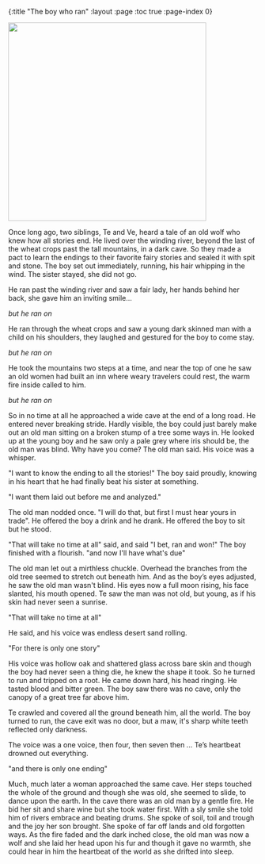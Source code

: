 {:title "The boy who ran"
 :layout :page
 :toc true
 :page-index 0}
 
<img src="/img/twlight-reflections.jpeg" height="400px" width="400px">

Once long ago, two siblings, Te and Ve, heard a tale of an old wolf who knew how all stories
end. He lived over the winding river, beyond the last of the wheat crops past
the tall mountains, in a dark cave. So they made a pact to learn the endings to their favorite fairy stories and sealed it with spit and stone. The boy set out immediately, running, his hair whipping in the wind. The sister stayed, she did not go.

He ran past the winding river and saw a fair lady, her hands behind her back, she gave him an inviting smile...

_but he ran on_

He ran through the wheat crops and saw a young dark skinned man with a child on his shoulders, they laughed and gestured for the boy to come stay.

_but he ran on_

He took the mountains two steps at a time, and near the top of one he saw an old women had built an inn where weary travelers could rest, the warm fire inside called to him.

_but he ran on_

So in no time at all he approached a wide cave at the end of a long road. He
entered never breaking stride. Hardly visible, the boy could just barely make
out an old man sitting on a broken stump of a tree some ways in. He looked up at
the young boy and he saw only a pale grey where iris should be, the old man was
blind. Why have you come? The old man said. His voice was a whisper.

"I want to know the ending to all the stories!" The boy said proudly, knowing in his heart that he had finally beat his sister at something.

"I want them laid out before me and analyzed."

The old man nodded once. "I will do that, but first I must hear yours in trade". He offered the boy a drink and he drank. He offered the boy to sit but he stood.

"That will take no time at all" said, and said "I bet, ran and won!" The boy finished with a flourish. "and now I'll have what's due"

The old man let out a mirthless chuckle. Overhead  the branches from the old tree seemed to stretch out beneath him. And as the boy’s eyes adjusted, he saw the old man wasn't blind. His eyes now a full moon rising, his face slanted, his
mouth opened. Te saw the man was not old, but young, as if his skin had
never seen a sunrise.

"That will take no time at all"

He said, and his voice was endless desert sand rolling.

"For there is only one story"

His voice was hollow oak and shattered glass across bare skin and though the boy had never seen a thing die, he knew the shape it took. So he turned to run and  tripped on a root. He came down hard, his head ringing. He tasted blood and bitter
green. The boy saw there was no cave, only the canopy of a great tree far above
him.

Te crawled and covered all the ground beneath him, all the world. The boy turned to
run, the cave exit was no door, but a maw, it's sharp white teeth
reflected only darkness.

The voice was a one voice, then four, then seven then ... Te’s  heartbeat drowned out everything.

"and there is only one ending"

Much, much later a woman approached the same cave. Her steps touched the whole
of the ground and though she was old, she seemed to slide, to dance upon the
earth. In the cave there was an old man by a gentle fire. He bid her sit and
share wine but she took water first. With a sly smile she told him of rivers
embrace and beating drums. She spoke of soil, toil and trough and the joy her
son brought. She spoke of far off lands and old forgotten ways. As the fire
faded and the dark inched close, the old man was now a wolf and she laid her
head upon his fur and though it gave no warmth, she could hear in him the
heartbeat of the world as she drifted into sleep.


